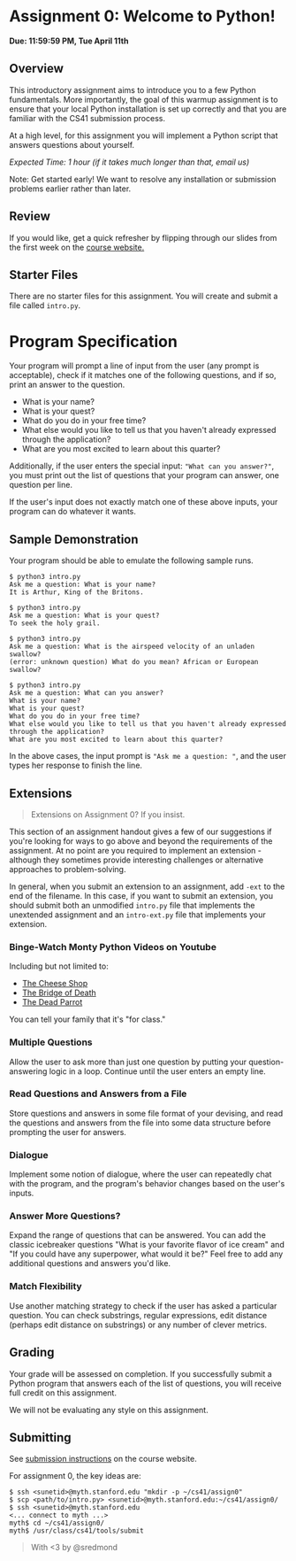 # Assignment 0: Welcome to Python!
**Due: 11:59:59 PM, Tue April 11th**

## Overview
This introductory assignment aims to introduce you to a few Python fundamentals. More importantly, the goal of this warmup assignment is to ensure that your local Python installation is set up correctly and that you are familiar with the CS41 submission process.

At a high level, for this assignment you will implement a Python script that answers questions about yourself.

*Expected Time: 1 hour (if it takes much longer than that, email us)*

Note: Get started early! We want to resolve any installation or submission problems earlier rather than later.

## Review

If you would like, get a quick refresher by flipping through our slides from the first week on the [course website.](http://stanfordpython.com/#lectures)

## Starter Files

There are no starter files for this assignment. You will create and submit a file called `intro.py`.

# Program Specification

Your program will prompt a line of input from the user (any prompt is acceptable), check if it matches one of the following questions, and if so, print an answer to the question. 

- What is your name?
- What is your quest?
- What do you do in your free time?
- What else would you like to tell us that you haven't already expressed through the application?
- What are you most excited to learn about this quarter?

Additionally, if the user enters the special input: `"What can you answer?"`, you must print out the list of questions that your program can answer, one question per line.

If the user's input does not exactly match one of these above inputs, your program can do whatever it wants.

## Sample Demonstration

Your program should be able to emulate the following sample runs.

```
$ python3 intro.py
Ask me a question: What is your name?
It is Arthur, King of the Britons.

$ python3 intro.py
Ask me a question: What is your quest?
To seek the holy grail.

$ python3 intro.py
Ask me a question: What is the airspeed velocity of an unladen swallow?
(error: unknown question) What do you mean? African or European swallow?

$ python3 intro.py
Ask me a question: What can you answer?
What is your name?
What is your quest?
What do you do in your free time?
What else would you like to tell us that you haven't already expressed through the application?
What are you most excited to learn about this quarter?
```

In the above cases, the input prompt is `"Ask me a question: "`, and the user types her response to finish the line.

## Extensions
> Extensions on Assignment 0? If you insist.

This section of an assignment handout gives a few of our suggestions if you're looking for ways to go above and beyond the requirements of the assignment. At no point are you required to implement an extension - although they sometimes provide interesting challenges or alternative approaches to problem-solving.

In general, when you submit an extension to an assignment, add `-ext` to the end of the filename. In this case, if you want to submit an extension, you should submit both an unmodified `intro.py` file that implements the unextended assignment and an `intro-ext.py` file that implements your extension.

### Binge-Watch Monty Python Videos on Youtube
Including but not limited to:

- [The Cheese Shop](https://www.youtube.com/watch?v=cWDdd5KKhts)
- [The Bridge of Death](https://www.youtube.com/watch?v=dPOyOM7wxlE)
- [The Dead Parrot](https://www.youtube.com/watch?v=4vuW6tQ0218)

You can tell your family that it's "for class."

### Multiple Questions
Allow the user to ask more than just one question by putting your question-answering logic in a loop. Continue until the user enters an empty line.

### Read Questions and Answers from a File
Store questions and answers in some file format of your devising, and read the questions and answers from the file into some data structure before prompting the user for answers.

### Dialogue
Implement some notion of dialogue, where the user can repeatedly chat with the program, and the program's behavior changes based on the user's inputs.

### Answer More Questions?
Expand the range of questions that can be answered. You can add the classic icebreaker questions "What is your favorite flavor of ice cream" and "If you could have any superpower, what would it be?" Feel free to add any additional questions and answers you'd like.

### Match Flexibility
Use another matching strategy to check if the user has asked a particular question. You can check substrings, regular expressions, edit distance (perhaps edit distance on substrings) or any number of clever metrics.


## Grading

Your grade will be assessed on completion. If you successfully submit a Python program that answers each of the list of questions, you will receive full credit on this assignment.

We will not be evaluating any style on this assignment.

## Submitting

See [submission instructions](https://github.com/stanfordpython/python-handouts/blob/master/submitting-assignments.md) on the course website.

For assignment 0, the key ideas are:
```
$ ssh <sunetid>@myth.stanford.edu "mkdir -p ~/cs41/assign0"
$ scp <path/to/intro.py> <sunetid>@myth.stanford.edu:~/cs41/assign0/
$ ssh <sunetid>@myth.stanford.edu
<... connect to myth ...>
myth$ cd ~/cs41/assign0/
myth$ /usr/class/cs41/tools/submit
```

> With <3 by @sredmond 
